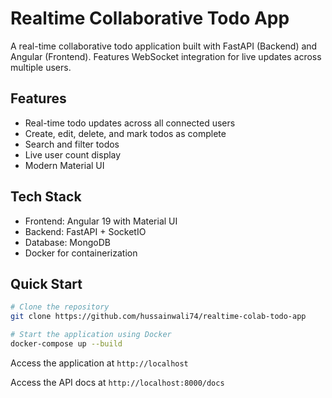# Realtime Collaborative Todo App

A real-time collaborative todo application built with FastAPI (Backend) and Angular (Frontend). Features WebSocket integration for live updates across multiple users.

## Features
- Real-time todo updates across all connected users
- Create, edit, delete, and mark todos as complete
- Search and filter todos
- Live user count display
- Modern Material UI

## Tech Stack
- Frontend: Angular 19 with Material UI
- Backend: FastAPI + SocketIO
- Database: MongoDB
- Docker for containerization

## Quick Start
```bash
# Clone the repository
git clone https://github.com/hussainwali74/realtime-colab-todo-app

# Start the application using Docker
docker-compose up --build
```

Access the application at `http://localhost` 

Access the API docs at `http://localhost:8000/docs` 
